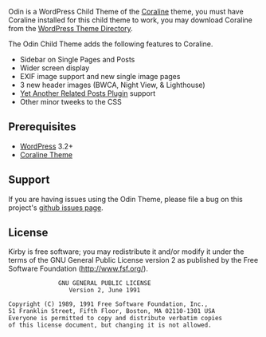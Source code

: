 Odin is a WordPress Child Theme of the [Coraline](http://theme.wordpress.com/themes/coraline/) theme, you must have Coraline installed for this child theme to work, you may download Coraline from the [WordPress Theme Directory](http://wordpress.org/extend/themes/coraline).

The Odin Child Theme adds the following features to Coraline.

* Sidebar on Single Pages and Posts
* Wider screen display
* EXIF image support and new single image pages
* 3 new header images (BWCA, Night View, & Lighthouse)
* [Yet Another Related Posts Plugin](http://wordpress.org/extend/plugins/yet-another-related-posts-plugin/) support
* Other minor tweeks to the CSS

## Prerequisites
* [WordPress](http://wordpress.org/) 3.2+
* [Coraline Theme](http://wordpress.org/extend/themes/coraline)

## Support
If you are having issues using the Odin Theme, please file a bug on this project's [github issues page](https://github.com/mattrude/wp-theme-odin/issues).

## License
Kirby is free software; you may redistribute it and/or modify it under the terms of the GNU General Public License version 2 as published by the Free Software Foundation (http://www.fsf.org/).

                  GNU GENERAL PUBLIC LICENSE
                     Version 2, June 1991
    
    Copyright (C) 1989, 1991 Free Software Foundation, Inc.,
    51 Franklin Street, Fifth Floor, Boston, MA 02110-1301 USA
    Everyone is permitted to copy and distribute verbatim copies
    of this license document, but changing it is not allowed.


